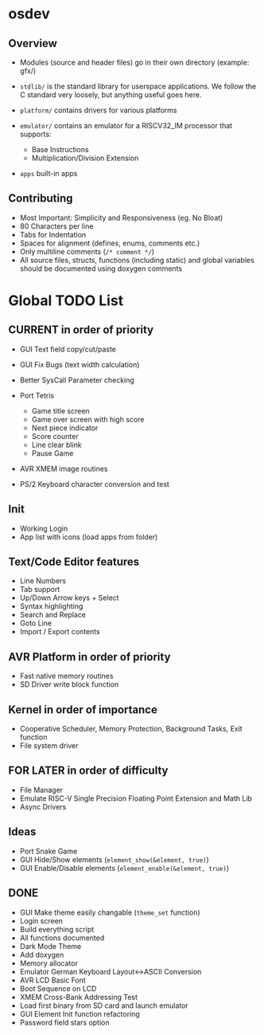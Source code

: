 # osdev

## Overview

- Modules (source and header files) go in their own directory (example: gfx/)

- `stdlib/` is the standard library for userspace applications.
  We follow the C standard very loosely, but anything useful goes here.

- `platform/` contains drivers for various platforms

- `emulator/` contains an emulator for a RISCV32_IM processor that supports:
	- Base Instructions
	- Multiplication/Division Extension

- `apps` built-in apps

## Contributing
- Most Important: Simplicity and Responsiveness (eg. No Bloat)
- 80 Characters per line
- Tabs for Indentation
- Spaces for alignment (defines, enums, comments etc.)
- Only multiline comments (`/* comment */`)
- All source files, structs, functions (including static) and global variables
	should be documented using doxygen comments

# Global TODO List

## CURRENT in order of priority
- GUI Text field copy/cut/paste
- GUI Fix Bugs (text width calculation)
- Better SysCall Parameter checking

- Port Tetris
	- Game title screen
	- Game over screen with high score
	- Next piece indicator
	- Score counter
	- Line clear blink
	- Pause Game

- AVR XMEM image routines
- PS/2 Keyboard character conversion and test

## Init
- Working Login
- App list with icons (load apps from folder)

## Text/Code Editor features
- Line Numbers
- Tab support
- Up/Down Arrow keys + Select
- Syntax highlighting
- Search and Replace
- Goto Line
- Import / Export contents

## AVR Platform in order of priority
- Fast native memory routines
- SD Driver write block function

## Kernel in order of importance
- Cooperative Scheduler, Memory Protection, Background Tasks, Exit function
- File system driver

## FOR LATER in order of difficulty
- File Manager
- Emulate RISC-V Single Precision Floating Point Extension and Math Lib
- Async Drivers

## Ideas
- Port Snake Game
- GUI Hide/Show elements (`element_show(&element, true)`)
- GUI Enable/Disable elements (`element_enable(&element, true)`)

## DONE
- GUI Make theme easily changable (`theme_set` function)
- Login screen
- Build everything script
- All functions documented
- Dark Mode Theme
- Add doxygen
- Memory allocator
- Emulator German Keyboard Layout<->ASCII Conversion
- AVR LCD Basic Font
- Boot Sequence on LCD
- XMEM Cross-Bank Addressing Test
- Load first binary from SD card and launch emulator
- GUI Element Init function refactoring
- Password field stars option
